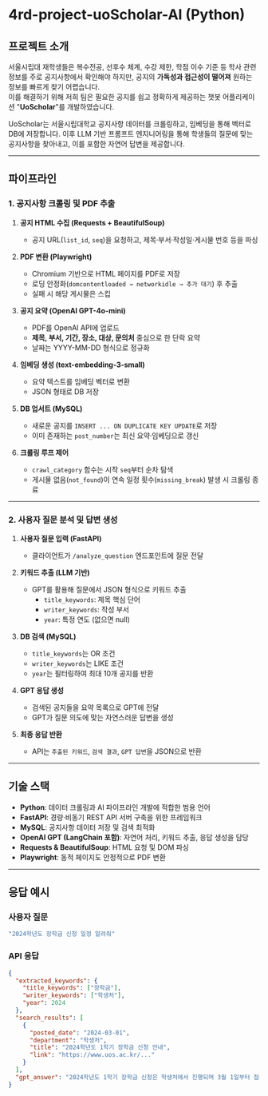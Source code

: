 # 4rd-project-uoScholar-AI (Python)

## 프로젝트 소개
서울시립대 재학생들은 복수전공, 선후수 체계, 수강 제한, 학점 이수 기준 등 학사 관련 정보를 주로 공지사항에서 확인해야 하지만, 공지의 **가독성과 접근성이 떨어져** 원하는 정보를 빠르게 찾기 어렵습니다.  
이를 해결하기 위해 저희 팀은 필요한 공지를 쉽고 정확하게 제공하는 챗봇 어플리케이션 "**UoScholar**"를 개발하였습니다.

UoScholar는 서울시립대학교 공지사항 데이터를 크롤링하고, 임베딩을 통해 벡터로 DB에 저장합니다. 이후 LLM 기반 프롬프트 엔지니어링을 통해 학생들의 질문에 맞는 공지사항을 찾아내고, 이를 포함한 자연어 답변을 제공합니다.

---

## 파이프라인

### 1. 공지사항 크롤링 및 PDF 추출
1. **공지 HTML 수집 (Requests + BeautifulSoup)**  
   - 공지 URL(`list_id`, `seq`)을 요청하고, 제목·부서·작성일·게시물 번호 등을 파싱  

2. **PDF 변환 (Playwright)**  
   - Chromium 기반으로 HTML 페이지를 PDF로 저장  
   - 로딩 안정화(`domcontentloaded → networkidle → 추가 대기`) 후 추출  
   - 실패 시 해당 게시물은 스킵  

3. **공지 요약 (OpenAI GPT-4o-mini)**  
   - PDF를 OpenAI API에 업로드  
   - **제목, 부서, 기간, 장소, 대상, 문의처** 중심으로 한 단락 요약  
   - 날짜는 YYYY-MM-DD 형식으로 정규화  

4. **임베딩 생성 (text-embedding-3-small)**  
   - 요약 텍스트를 임베딩 벡터로 변환  
   - JSON 형태로 DB 저장  

5. **DB 업서트 (MySQL)**  
   - 새로운 공지를 `INSERT ... ON DUPLICATE KEY UPDATE`로 저장  
   - 이미 존재하는 `post_number`는 최신 요약·임베딩으로 갱신  

6. **크롤링 루프 제어**  
   - `crawl_category` 함수는 시작 `seq`부터 순차 탐색  
   - 게시물 없음(`not_found`)이 연속 일정 횟수(`missing_break`) 발생 시 크롤링 종료  

---

### 2. 사용자 질문 분석 및 답변 생성
1. **사용자 질문 입력 (FastAPI)**  
   - 클라이언트가 `/analyze_question` 엔드포인트에 질문 전달  

2. **키워드 추출 (LLM 기반)**  
   - GPT를 활용해 질문에서 JSON 형식으로 키워드 추출  
     - `title_keywords`: 제목 핵심 단어  
     - `writer_keywords`: 작성 부서  
     - `year`: 특정 연도 (없으면 null)  

3. **DB 검색 (MySQL)**  
   - `title_keywords`는 OR 조건  
   - `writer_keywords`는 LIKE 조건  
   - `year`는 필터링하여 최대 10개 공지를 반환  

4. **GPT 응답 생성**  
   - 검색된 공지들을 요약 목록으로 GPT에 전달  
   - GPT가 질문 의도에 맞는 자연스러운 답변을 생성  

5. **최종 응답 반환**  
   - API는 `추출된 키워드`, `검색 결과`, `GPT 답변`을 JSON으로 반환  

---

## 기술 스택
- **Python**: 데이터 크롤링과 AI 파이프라인 개발에 적합한 범용 언어  
- **FastAPI**: 경량·비동기 REST API 서버 구축을 위한 프레임워크  
- **MySQL**: 공지사항 데이터 저장 및 검색 최적화  
- **OpenAI GPT (LangChain 포함)**: 자연어 처리, 키워드 추출, 응답 생성을 담당  
- **Requests & BeautifulSoup**: HTML 요청 및 DOM 파싱  
- **Playwright**: 동적 페이지도 안정적으로 PDF 변환  

---


## 응답 예시

### 사용자 질문
```bash
"2024학년도 장학금 신청 일정 알려줘"
````

### API 응답

```json
{
  "extracted_keywords": {
    "title_keywords": ["장학금"],
    "writer_keywords": ["학생처"],
    "year": 2024
  },
  "search_results": [
    {
      "posted_date": "2024-03-01",
      "department": "학생처",
      "title": "2024학년도 1학기 장학금 신청 안내",
      "link": "https://www.uos.ac.kr/..."
    }
  ],
  "gpt_answer": "2024학년도 1학기 장학금 신청은 학생처에서 진행되며 3월 1일부터 접수 시작됩니다."
}
```

